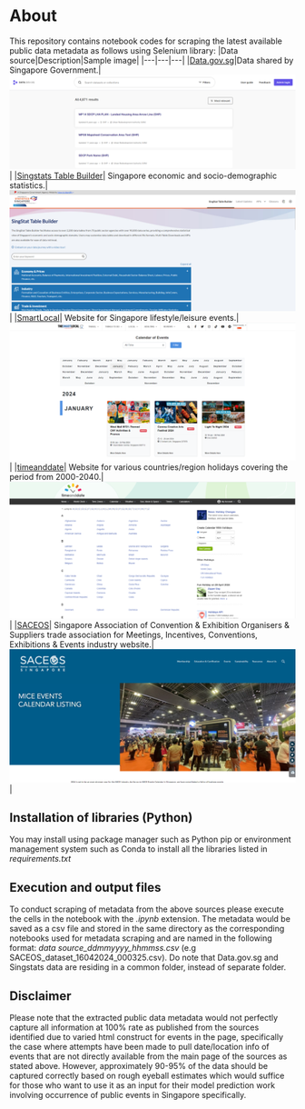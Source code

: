 # About
This repository contains notebook codes for scraping the latest available public data metadata as follows using Selenium library:
|Data source|Description|Sample image|
|---|---|---|
|[Data.gov.sg](https://beta.data.gov.sg/datasets)|Data shared by Singapore Government.|![Data.gov.sg](img/Datagov.png)|
|[Singstats Table Builder](https://tablebuilder.singstat.gov.sg/)| Singapore economic and socio-demographic statistics.|![Singstats](img/Singstat.png)|
|[SmartLocal](https://thesmartlocal.com/event-calendar/?a=alltime)| Website for Singapore lifestyle/leisure events.|![Smartlocal](img/smartlocal.png)|
|[timeanddate](https://www.timeanddate.com/holidays/?allcountries)| Website for various countries/region holidays covering the period from 2000-2040.|![timeanddate](img/timeanddate.png)|
|[SACEOS](https://saceos.org.sg/)| Singapore Association of Convention & Exhibition Organisers & Suppliers trade association for Meetings, Incentives, Conventions, Exhibitions & Events industry website.|![SACEOS](img/SACEOS.png)|

## Installation of libraries (Python)
You may install using package manager such as Python pip or environment management system such as Conda to install all the libraries listed in *requirements.txt*

## Execution and output files
To conduct scraping of metadata from the above sources please execute the cells in the notebook with the *.ipynb* extension. The metadata would be saved as a csv file and stored in the same directory as the corresponding notebooks used for metadata scraping and are named in the following format: *data source_ddmmyyyy_hhmmss.csv* (e.g SACEOS_dataset_16042024_000325.csv). Do note that Data.gov.sg and Singstats data are residing in a common folder, instead of separate folder.

## Disclaimer
Please note that the extracted public data metadata would not perfectly capture all information at 100% rate as published from the sources identified due to varied html construct for events in the page, specifically the case where attempts have been made to pull date/location info of events that are not directly available from the main page of the sources as stated above. However, approximately 90-95% of the data should be captured correctly based on rough eyeball estimates which would suffice for those who want to use it as an input for their model prediction work involving occurrence of public events in Singapore specifically.